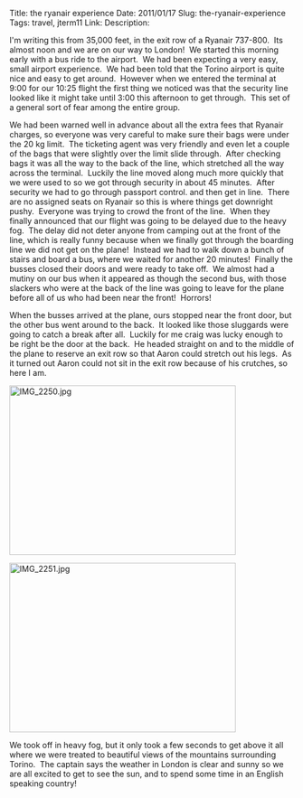 Title: the ryanair experience
Date: 2011/01/17
Slug: the-ryanair-experience
Tags: travel, jterm11
Link: 
Description: 


<p>I'm writing this from 35,000 feet, in the exit row of a Ryanair 737-800.  Its almost noon and we are on our way to London!  We started this morning early with a bus ride to the airport.  We had been expecting a very easy, small airport experience.  We had been told that the Torino airport is quite nice and easy to get around.  However when we entered the terminal at 9:00 for our 10:25 flight the first thing we noticed was that the security line looked like it might take until 3:00 this afternoon to get through.  This set of a general sort of fear among the entire group.</p><p>We had been warned well in advance about all the extra fees that Ryanair charges, so everyone was very careful to make sure their bags were under the 20 kg limit.  The ticketing agent was very friendly and even let a couple of the bags that were slightly over the limit slide through.  After checking bags it was all the way to the back of the line, which stretched all the way across the terminal.  Luckily the line moved along much more quickly that we were used to so we got through security in about 45 minutes.  After security we had to go through passport control. and then get in line.  There are no assigned seats on Ryanair so this is where things get downright pushy.  Everyone was trying to crowd the front of the line.  When they finally announced that our flight was going to be delayed due to the heavy fog.  The delay did not deter anyone from camping out at the front of the line, which is really funny because when we finally got through the boarding line we did not get on the plane!  Instead we had to walk down a bunch of stairs and board a bus, where we waited for another 20 minutes!  Finally the busses closed their doors and were ready to take off.  We almost had a mutiny on our bus when it appeared as though the second bus, with those slackers who were at the back of the line was going to leave for the plane before all of us who had been near the front!  Horrors!</p><p>When the busses arrived at the plane, ours stopped near the front door, but the other bus went around to the back.  It looked like those sluggards were going to catch a break after all.  Luckily for me craig was lucky enough to be right be the door at the back.  He headed straight on and to the middle of the plane to reserve an exit row so that Aaron could stretch out his legs.  As it turned out Aaron could not sit in the exit row because of his crutches, so here I am.</p><p><img title="IMG_2250.jpg" src="http://lh4.ggpht.com/_wISL1SSAaEA/TTP1mMpc0GI/AAAAAAAAAKs/eoi2rZ-i36w/IMG_2250.jpg?imgmax=800" border="0" alt="IMG_2250.jpg" width="400" height="300" /></p><p><img title="IMG_2251.jpg" src="http://lh3.ggpht.com/_wISL1SSAaEA/TTP1pHN7X0I/AAAAAAAAAKw/aMmNZPz-Tnk/IMG_2251.jpg?imgmax=800" border="0" alt="IMG_2251.jpg" width="400" height="300" /></p><p>We took off in heavy fog, but it only took a few seconds to get above it all where we were treated to beautiful views of the mountains surrounding Torino.  The captain says the weather in London is clear and sunny so we are all excited to get to see the sun, and to spend some time in an English speaking country!</p><p> </p><div class="blogger-post-footer"><img width='1' height='1' src='https://blogger.googleusercontent.com/tracker/2759017781463016019-1618807460059225708?l=blog.bonelakesoftware.com' alt='' /></div>

